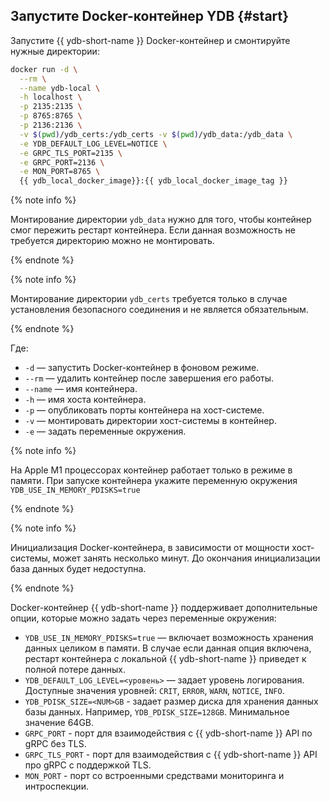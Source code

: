 ## Запустите Docker-контейнер YDB {#start}

Запустите {{ ydb-short-name }} Docker-контейнер и смонтируйте нужные директории:

```bash
docker run -d \
  --rm \
  --name ydb-local \
  -h localhost \
  -p 2135:2135 \
  -p 8765:8765 \
  -p 2136:2136 \
  -v $(pwd)/ydb_certs:/ydb_certs -v $(pwd)/ydb_data:/ydb_data \
  -e YDB_DEFAULT_LOG_LEVEL=NOTICE \
  -e GRPC_TLS_PORT=2135 \
  -e GRPC_PORT=2136 \
  -e MON_PORT=8765 \
  {{ ydb_local_docker_image}}:{{ ydb_local_docker_image_tag }}
```

{% note info %}

Монтирование директории `ydb_data` нужно для того, чтобы контейнер смог пережить рестарт контейнера. Если данная возможность не требуется директорию можно не монтировать.

{% endnote %}

{% note info %}

Монтирование директории `ydb_certs` требуется только в случае установления безопасного соединения и не является обязательным.

{% endnote %}

Где:

* `-d` — запустить Docker-контейнер в фоновом режиме.
* `--rm` — удалить контейнер после завершения его работы.
* `--name` — имя контейнера.
* `-h` — имя хоста контейнера.
* `-p` — опубликовать порты контейнера на хост-системе.
* `-v` — монтировать директории хост-системы в контейнер.
* `-e` — задать переменные окружения.

{% note info %}

На Apple M1 процессорах контейнер работает только в режиме в памяти. При запуске контейнера укажите переменную окружения `YDB_USE_IN_MEMORY_PDISKS=true`

{% endnote %}

{% note info %}

Инициализация Docker-контейнера, в зависимости от мощности хост-системы, может занять несколько минут. До окончания инициализации база данных будет недоступна.

{% endnote %}

Docker-контейнер {{ ydb-short-name }} поддерживает дополнительные опции, которые можно задать через переменные окружения:

* `YDB_USE_IN_MEMORY_PDISKS=true` — включает возможность хранения данных целиком в памяти. В случае если данная опция включена, рестарт контейнера с локальной {{ ydb-short-name }} приведет к полной потере данных.
* `YDB_DEFAULT_LOG_LEVEL=<уровень>` — задает уровень логирования. Доступные значения уровней: `CRIT`, `ERROR`, `WARN`, `NOTICE`, `INFO`.
* `YDB_PDISK_SIZE=<NUM>GB` - задает размер диска для хранения данных базы данных. Например, `YDB_PDISK_SIZE=128GB`. Минимальное значение 64GB.
* `GRPC_PORT` - порт для взаимодействия с {{ ydb-short-name }} API по gRPC без TLS.
* `GRPC_TLS_PORT` - порт для взаимодействия с {{ ydb-short-name }} API про gRPC c поддержкой TLS.
* `MON_PORT` - порт сo встроенными средствами мониторинга и интроспекции.

